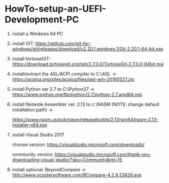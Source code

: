 # HowTo-setup-an-UEFI-Development-PC

1. install a Windows 64 PC
2. install GIT: https://github.com/git-for-windows/git/releases/download/v2.20.1.windows.1/Git-2.20.1-64-bit.exe
3. install tortoiseGIT: https://download.tortoisegit.org/tgit/2.7.0.0/TortoiseGit-2.7.0.0-64bit.msi
4. install/extract the ASL/ACPI compiler to C:\ASL -> https://acpica.org/sites/acpica/files/iasl-win-20160527.zip
5. install Python ver 2.7 to C:\Python27 -> https://www.python.org/ftp/python/2.7/python-2.7.amd64.msi
6. install Netwide Assembler ver. 2.13 to c.\NASM (NOTE: change default installation path) -> 

   https://www.nasm.us/pub/nasm/releasebuilds/2.13/win64/nasm-2.13-installer-x64.exe
7. install Visual Studio 2017

   choose version: https://visualstudio.microsoft.com/downloads/

   community version: https://visualstudio.microsoft.com/thank-you-downloading-visual-studio/?sku=Community&rel=15
8. install optional: BeyondCompare -> http://www.scootersoftware.com/BCompare-4.2.9.23626.exe
